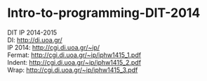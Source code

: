# Intro-to-programming-DIT-2014 
DIT IP 2014-2015  <br/>
DI: http://di.uoa.gr/ <br/>
IP 2014: http://cgi.di.uoa.gr/~ip/ <br/>
Fermat: http://cgi.di.uoa.gr/~ip/iphw1415_1.pdf  <br/>
Indent: http://cgi.di.uoa.gr/~ip/iphw1415_2.pdf <br/>
Wrap: http://cgi.di.uoa.gr/~ip/iphw1415_3.pdf<br/>

